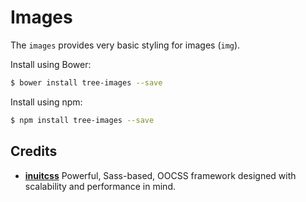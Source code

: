 # Images

The `images` provides very basic styling for images (`img`).

Install using Bower:

```sh
$ bower install tree-images --save
```

Install using npm:

```sh
$ npm install tree-images --save
```

## Credits

* **[inuitcss](https://github.com/inuitcss)** Powerful, Sass-based, OOCSS
framework designed with scalability and performance in mind.
